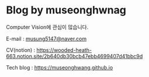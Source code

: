 # Blog by museonghwnag

Computer Vision에 관심이 많습니다.

E-mail : musung5147@naver.com

CV(notion) : https://wooded-heath-663.notion.site/2b640db30bcb47ebb4699407d41bbc9d

Tech blog : https://museonghwang.github.io
